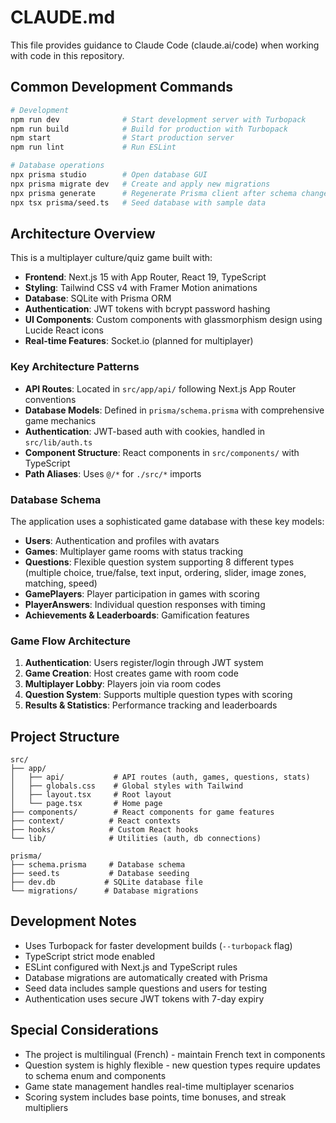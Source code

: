# CLAUDE.md

This file provides guidance to Claude Code (claude.ai/code) when working with code in this repository.

## Common Development Commands

```bash
# Development
npm run dev              # Start development server with Turbopack
npm run build            # Build for production with Turbopack  
npm start                # Start production server
npm run lint             # Run ESLint

# Database operations
npx prisma studio        # Open database GUI
npx prisma migrate dev   # Create and apply new migrations
npx prisma generate      # Regenerate Prisma client after schema changes
npx tsx prisma/seed.ts   # Seed database with sample data
```

## Architecture Overview

This is a multiplayer culture/quiz game built with:

- **Frontend**: Next.js 15 with App Router, React 19, TypeScript
- **Styling**: Tailwind CSS v4 with Framer Motion animations
- **Database**: SQLite with Prisma ORM
- **Authentication**: JWT tokens with bcrypt password hashing
- **UI Components**: Custom components with glassmorphism design using Lucide React icons
- **Real-time Features**: Socket.io (planned for multiplayer)

### Key Architecture Patterns

- **API Routes**: Located in `src/app/api/` following Next.js App Router conventions
- **Database Models**: Defined in `prisma/schema.prisma` with comprehensive game mechanics
- **Authentication**: JWT-based auth with cookies, handled in `src/lib/auth.ts`
- **Component Structure**: React components in `src/components/` with TypeScript
- **Path Aliases**: Uses `@/*` for `./src/*` imports

### Database Schema

The application uses a sophisticated game database with these key models:
- **Users**: Authentication and profiles with avatars
- **Games**: Multiplayer game rooms with status tracking
- **Questions**: Flexible question system supporting 8 different types (multiple choice, true/false, text input, ordering, slider, image zones, matching, speed)
- **GamePlayers**: Player participation in games with scoring
- **PlayerAnswers**: Individual question responses with timing
- **Achievements & Leaderboards**: Gamification features

### Game Flow Architecture

1. **Authentication**: Users register/login through JWT system
2. **Game Creation**: Host creates game with room code
3. **Multiplayer Lobby**: Players join via room codes
4. **Question System**: Supports multiple question types with scoring
5. **Results & Statistics**: Performance tracking and leaderboards

## Project Structure

```
src/
├── app/
│   ├── api/           # API routes (auth, games, questions, stats)
│   ├── globals.css    # Global styles with Tailwind
│   ├── layout.tsx     # Root layout
│   └── page.tsx       # Home page
├── components/        # React components for game features
├── context/          # React contexts
├── hooks/            # Custom React hooks
└── lib/              # Utilities (auth, db connections)

prisma/
├── schema.prisma     # Database schema
├── seed.ts           # Database seeding
├── dev.db           # SQLite database file
└── migrations/      # Database migrations
```

## Development Notes

- Uses Turbopack for faster development builds (`--turbopack` flag)
- TypeScript strict mode enabled
- ESLint configured with Next.js and TypeScript rules
- Database migrations are automatically created with Prisma
- Seed data includes sample questions and users for testing
- Authentication uses secure JWT tokens with 7-day expiry

## Special Considerations

- The project is multilingual (French) - maintain French text in components
- Question system is highly flexible - new question types require updates to schema enum and components
- Game state management handles real-time multiplayer scenarios
- Scoring system includes base points, time bonuses, and streak multipliers